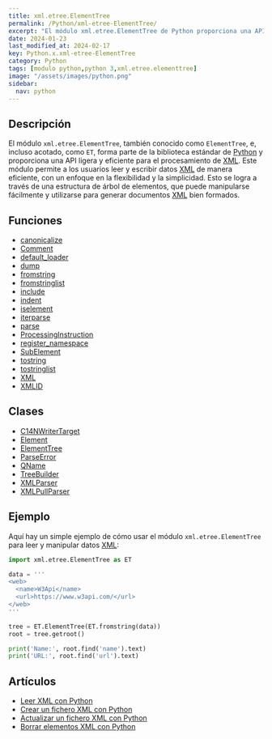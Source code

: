 ```yaml
---
title: xml.etree.ElementTree
permalink: /Python/xml-etree-ElementTree/
excerpt: "El módulo xml.etree.ElementTree de Python proporciona una API para procesar XML. Permite leer, escribir y manipular datos XML de manera eficiente."
date: 2024-01-23
last_modified_at: 2024-02-17
key: Python.x.xml-etree-ElementTree
category: Python
tags: [modulo python,python 3,xml.etree.elementtree]
image: "/assets/images/python.png"
sidebar:
  nav: python
---
```


## Descripción


El módulo `xml.etree.ElementTree`, también conocido como `ElementTree`, e, incluso acotado, como `ET`, forma parte de la biblioteca estándar de [Python](https://www.manualweb.net/python/) y proporciona una API ligera y eficiente para el procesamiento de [XML](https://www.manualweb.net/xml/). Este módulo permite a los usuarios leer y escribir datos [XML](https://www.manualweb.net/xml/) de manera eficiente, con un enfoque en la flexibilidad y la simplicidad. Esto se logra a través de una estructura de árbol de elementos, que puede manipularse fácilmente y utilizarse para generar documentos [XML](https://www.manualweb.net/xml/) bien formados.


## Funciones

- [canonicalize](https://www.w3api.com/Python/xml-etree-ElementTree/canonicalize/)
- [Comment](https://www.w3api.com/Python/xml-etree-ElementTree/Comment/)
- [default_loader](https://www.w3api.com/Python/xml-etree-ElementTree/default_loader/)
- [dump](https://www.w3api.com/Python/xml-etree-ElementTree/dump/)
- [fromstring](https://www.w3api.com/Python/xml-etree-ElementTree/fromstring/)
- [fromstringlist](https://www.w3api.com/Python/xml-etree-ElementTree/fromstringlist/)
- [include](https://www.w3api.com/Python/xml-etree-ElementTree/include/)
- [indent](https://www.w3api.com/Python/xml-etree-ElementTree/indent/)
- [iselement](https://www.w3api.com/Python/xml-etree-ElementTree/iselement/)
- [iterparse](https://www.w3api.com/Python/xml-etree-ElementTree/iterparse/)
- [parse](https://www.w3api.com/Python/xml-etree-ElementTree/parse/)
- [ProcessingInstruction](https://www.w3api.com/Python/xml-etree-ElementTree/ProcessingInstruction/)
- [register_namespace](https://www.w3api.com/Python/xml-etree-ElementTree/register_namespace/)
- [SubElement](https://www.w3api.com/Python/xml-etree-ElementTree/SubElement/)
- [tostring](https://www.w3api.com/Python/xml-etree-ElementTree/tostring/)
- [tostringlist](https://www.w3api.com/Python/xml-etree-ElementTree/tostringlist/)
- [XML](https://www.w3api.com/Python/xml-etree-ElementTree/XML/)
- [XMLID](https://www.w3api.com/Python/xml-etree-ElementTree/XMLID/)

## Clases

- [C14NWriterTarget](https://www.w3api.com/Python/xml-etree-ElementTree/C14NWriterTarget/)
- [Element](https://www.w3api.com/Python/xml-etree-ElementTree/Element/)
- [ElementTree](https://www.w3api.com/Python/xml-etree-ElementTree/ElementTree/)
- [ParseError](https://www.w3api.com/Python/xml-etree-ElementTree/ParseError/)
- [QName](https://www.w3api.com/Python/xml-etree-ElementTree/QName/)
- [TreeBuilder](https://www.w3api.com/Python/xml-etree-ElementTree/TreeBuilder/)
- [XMLParser](https://www.w3api.com/Python/xml-etree-ElementTree/XMLParser/)
- [XMLPullParser](https://www.w3api.com/Python/xml-etree-ElementTree/XMLPullParser/)

## Ejemplo


Aquí hay un simple ejemplo de cómo usar el módulo `xml.etree.ElementTree` para leer y manipular datos [XML](https://www.manualweb.net/xml/):


```python
import xml.etree.ElementTree as ET

data = '''
<web>
  <name>W3Api</name>
  <url>https://www.w3api.com/</url>
</web>
'''

tree = ET.ElementTree(ET.fromstring(data))
root = tree.getroot()

print('Name:', root.find('name').text)
print('URL:', root.find('url').text)
```


## Artículos

- [Leer XML con Python](https://lineadecodigo.com/python/leer-xml-con-python/)
- [Crear un fichero XML con Python](https://lineadecodigo.com/python/crear-un-fichero-xml-con-python/)
- [Actualizar un fichero XML con Python](http://lineadecodigo.com/python/actualizar-un-fichero-xml-con-python/)
- [Borrar elementos XML con Python](http://lineadecodigo.com/python/borrar-elementos-xml-con-python/)
